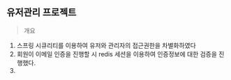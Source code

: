 
유저관리 프로젝트
------------------
> 개요



1. 스프링 시큐리티를 이용하여 유저와 관리자의 접근권한을 차별화하였다
2. 회원이 이메일 인증을 진행할 시 redis 세션을 이용하여 인증정보에 대한 검증을 진행했다.
3. 
